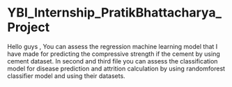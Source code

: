 # YBI_Internship_PratikBhattacharya_Project
 Hello guys ,
 You can assess the regression machine learning model that I have made for predicting the compressive strength if the cement by using cement dataset.
 In second and third file you can assess the classification model for disease prediction and attrition calculation by using randomforest classifier model and using their datasets.
